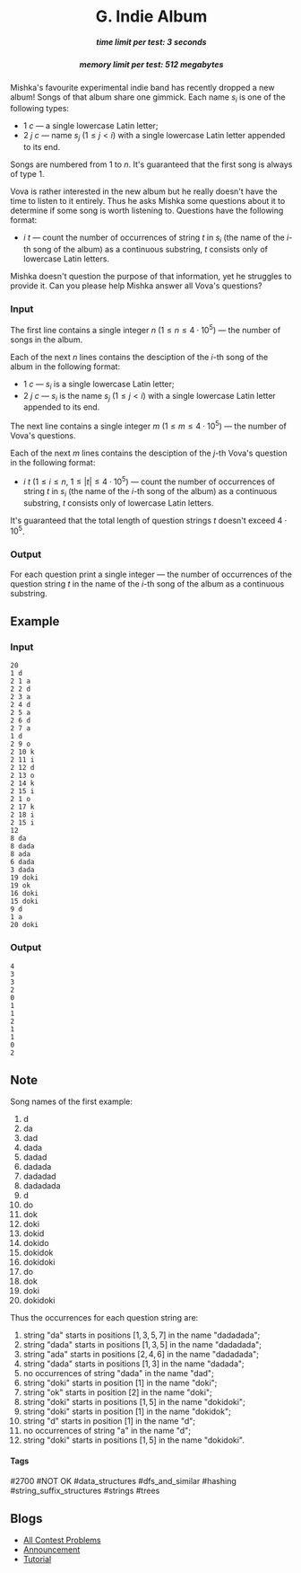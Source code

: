 <h1 style='text-align: center;'> G. Indie Album</h1>

<h5 style='text-align: center;'>time limit per test: 3 seconds</h5>
<h5 style='text-align: center;'>memory limit per test: 512 megabytes</h5>

Mishka's favourite experimental indie band has recently dropped a new album! Songs of that album share one gimmick. Each name $s_i$ is one of the following types:

* $1~c$ — a single lowercase Latin letter;
* $2~j~c$ — name $s_j$ ($1 \le j < i$) with a single lowercase Latin letter appended to its end.

Songs are numbered from $1$ to $n$. It's guaranteed that the first song is always of type $1$.

Vova is rather interested in the new album but he really doesn't have the time to listen to it entirely. Thus he asks Mishka some questions about it to determine if some song is worth listening to. Questions have the following format:

* $i~t$ — count the number of occurrences of string $t$ in $s_i$ (the name of the $i$-th song of the album) as a continuous substring, $t$ consists only of lowercase Latin letters.

Mishka doesn't question the purpose of that information, yet he struggles to provide it. Can you please help Mishka answer all Vova's questions?

### Input

The first line contains a single integer $n$ ($1 \le n \le 4 \cdot 10^5$) — the number of songs in the album.

Each of the next $n$ lines contains the desciption of the $i$-th song of the album in the following format:

* $1~c$ — $s_i$ is a single lowercase Latin letter;
* $2~j~c$ — $s_i$ is the name $s_j$ ($1 \le j < i$) with a single lowercase Latin letter appended to its end.

The next line contains a single integer $m$ ($1 \le m \le 4 \cdot 10^5$) — the number of Vova's questions.

Each of the next $m$ lines contains the desciption of the $j$-th Vova's question in the following format:

* $i~t$ ($1 \le i \le n$, $1 \le |t| \le 4 \cdot 10^5$) — count the number of occurrences of string $t$ in $s_i$ (the name of the $i$-th song of the album) as a continuous substring, $t$ consists only of lowercase Latin letters.

It's guaranteed that the total length of question strings $t$ doesn't exceed $4 \cdot 10^5$.

### Output

For each question print a single integer — the number of occurrences of the question string $t$ in the name of the $i$-th song of the album as a continuous substring.

## Example

### Input


```text
20
1 d
2 1 a
2 2 d
2 3 a
2 4 d
2 5 a
2 6 d
2 7 a
1 d
2 9 o
2 10 k
2 11 i
2 12 d
2 13 o
2 14 k
2 15 i
2 1 o
2 17 k
2 18 i
2 15 i
12
8 da
8 dada
8 ada
6 dada
3 dada
19 doki
19 ok
16 doki
15 doki
9 d
1 a
20 doki
```
### Output


```text
4
3
3
2
0
1
1
2
1
1
0
2
```
## Note

Song names of the first example:

1. d
2. da
3. dad
4. dada
5. dadad
6. dadada
7. dadadad
8. dadadada
9. d
10. do
11. dok
12. doki
13. dokid
14. dokido
15. dokidok
16. dokidoki
17. do
18. dok
19. doki
20. dokidoki

Thus the occurrences for each question string are:

1. string "da" starts in positions $[1, 3, 5, 7]$ in the name "dadadada";
2. string "dada" starts in positions $[1, 3, 5]$ in the name "dadadada";
3. string "ada" starts in positions $[2, 4, 6]$ in the name "dadadada";
4. string "dada" starts in positions $[1, 3]$ in the name "dadada";
5. no occurrences of string "dada" in the name "dad";
6. string "doki" starts in position $[1]$ in the name "doki";
7. string "ok" starts in position $[2]$ in the name "doki";
8. string "doki" starts in positions $[1, 5]$ in the name "dokidoki";
9. string "doki" starts in position $[1]$ in the name "dokidok";
10. string "d" starts in position $[1]$ in the name "d";
11. no occurrences of string "a" in the name "d";
12. string "doki" starts in positions $[1, 5]$ in the name "dokidoki".


#### Tags 

#2700 #NOT OK #data_structures #dfs_and_similar #hashing #string_suffix_structures #strings #trees 

## Blogs
- [All Contest Problems](../Educational_Codeforces_Round_71_(Rated_for_Div._2).md)
- [Announcement](../blogs/Announcement.md)
- [Tutorial](../blogs/Tutorial.md)
